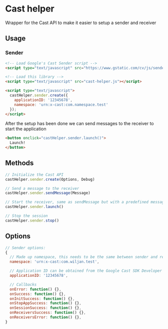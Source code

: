 # Cast helper
Wrapper for the Cast API to make it easier to setup a sender and receiver

## Usage

### Sender
```html
<!-- Load Google's Cast Sender script -->
<script type="text/javascript" src="https://www.gstatic.com/cv/js/sender/v1/cast_sender.js"></script>

<!-- Load this library -->
<script type="text/javascript" src="cast-helper.js"></script>

<script type="text/javascript">
  castHelper.sender.create({
    applicationID: '12345678',
    namespace: 'urn:x-cast:com.namespace.test'
  });
</script>
```
After the setup has been done we can send messages to the receiver to start the application
```html
<button onclick="castHelper.sender.launch()">
  Launch!
</button>
```

## Methods
```javascript
// Initialize the Cast API
castHelper.sender.create(Options, Debug)

// Send a message to the receiver
castHelper.sender.sendMessage(Message)

// Start the receiver, same as sendMessage but with a predefined message
castHelper.sender.launch()

// Stop the session
castHelper.sender.stop()
```

## Options
```javascript
// Sender options:
{
  // Made up namespace, this needs to be the same between sender and receiver to communicate
  namespace: 'urn:x-cast:com.wiljan.test',

  // Application ID can be obtained from the Google Cast SDK Developer Console
  applicationID: '12345678',

  // Callbacks
  onError: function() {},
  onSuccess: function() {},
  onInitSuccess: function() {},
  onStopAppSuccess: function() {},
  onSessionSuccess: function() {},
  onReceiversSuccess: function() {},
  onReceiversError: function() {},
}
```
